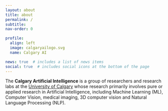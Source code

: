 ```yaml
---
layout: about
title: about
permalink: /
subtitle:
nav-order: 0

profile:
  align: left
  image: calgaryailogo.svg
  name: Calgary AI

news: true  # includes a list of news items
social: true  # includes social icons at the bottom of the page
---
```

The **Calgary Artificial Intelligence**
is a group of researchers and research labs at the [University of Calgary](https://www.ucalgary.ca) whose research primarily involves pure or applied research in Artificial Intelligence, including Machine Learning (ML), Computer Vision, medical imaging, 3D computer vision and Natural Language Processing (NLP). 
